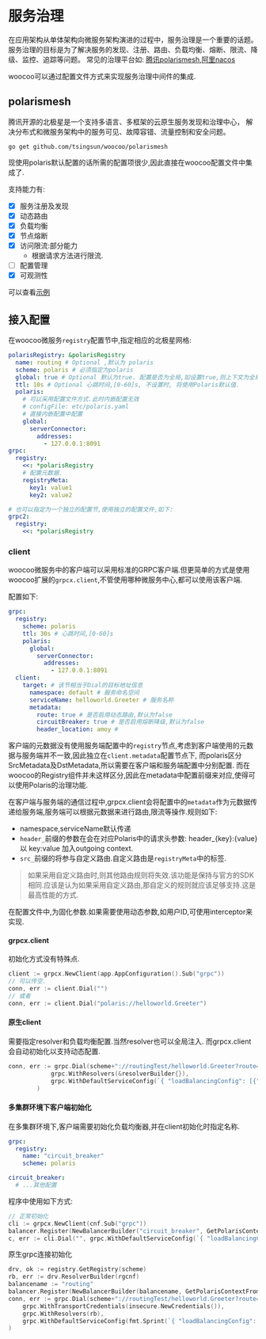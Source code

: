 # 服务治理

在应用架构从单体架构向微服务架构演进的过程中，服务治理是一个重要的话题。服务治理的目标是为了解决服务的发现、注册、路由、负载均衡、熔断、限流、降级、监控、追踪等问题。
常见的治理平台如: [腾讯polarismesh](https://polarismesh.cn),[阿里nacos](https://nacos.io/zh-cn/)

woocoo可以通过配置文件方式来实现服务治理中间件的集成.

## polarismesh

腾讯开源的北极星是一个支持多语言、多框架的云原生服务发现和治理中心， 解决分布式和微服务架构中的服务可见、故障容错、流量控制和安全问题。

```
go get github.com/tsingsun/woocoo/polarismesh
```  
现使用polaris默认配置的话所需的配置项很少,因此直接在woocoo配置文件中集成了.

支持能力有:

- [x] 服务注册及发现
- [x] 动态路由
- [x] 负载均衡
- [x] 节点熔断
- [x] 访问限流:部分能力
    - 根据请求方法进行限流.
- [ ] 配置管理
- [x] 可观测性

可以查看[示例](https://github.com/tsingsun/woocoo-example/tree/main/grpc/polaris)

## 接入配置

在woocoo微服务`registry`配置节中,指定相应的北极星网格:

```yaml
polarisRegistry: &polarisRegistry
  name: routing # Optional ,默认为 polaris
  scheme: polaris # 必须指定为polaris
  global: true # Optional 默认为true. 配置是否为全局,如设置true,则上下文为全局.
  ttl: 10s # Optional 心跳时间,[0-60]s, 不设置时, 将使用Polaris默认值.
  polaris:
    # 可以采用配置文件方式.此时内嵌配置无效
    # configFile: etc/polaris.yaml
    # 直接内嵌配置中配置
    global:
      serverConnector:
        addresses:
          - 127.0.0.1:8091
grpc:
  registry:
    <<: *polarisRegistry
    # 配置元数据.
    registryMeta:
      key1: value1
      key2: value2

# 也可以指定为一个独立的配置节,使用独立的配置文件,如下:
grpc2:
  registry:
    <<: *polarisRegistry
```

### client

woocoo微服务中的客户端可以采用标准的GRPC客户端.但更简单的方式是使用woocoo扩展的`grpcx.client`,不管使用哪种微服务中心,都可以使用该客户端.

配置如下:

```yaml
grpc:
  registry:
    scheme: polaris
    ttl: 30s # 心跳时间,[0-60]s
    polaris:
      global:
        serverConnector:
          addresses:
            - 127.0.0.1:8091
  client:
    target: # 该节相当于Dial的目标地址信息
      namespace: default # 服务命名空间
      serviceName: helloworld.Greeter # 服务名称
      metadata:        
        route: true # 是否启用动态路由,默认为false
        circuitBreaker: true # 是否启用熔断降级,默认为false
        header_location: amoy #                
```

客户端的元数据没有使用服务端配置中的`registry`节点,考虑到客户端使用的元数据与服务端并不一致,因此独立在`client.metadata`配置节点下,
而polaris区分SrcMetadata及DstMetadata,所以需要在客户端和服务端配置中分别配置.
而在woocoo的Registry组件并未这样区分,因此在metadata中配置前缀来对应,使得可以使用Polaris的治理功能.

在客户端与服务端的通信过程中,grpcx.client会将配置中的`metadata`作为元数据传递给服务端,服务端可以根据元数据来进行路由,限流等操作.规则如下:

- namespace,serviceName默认传递
- `header_`前缀的参数在会在对应Polaris中的请求头参数: header_\{key\}:\{value\}以 key:value 加入outgoing context.
- `src_`前缀的将参与自定义路由.自定义路由是`registryMeta`中的标签.

> 如果采用自定义路由时,则其他路由规则将失效.该功能是保持与官方的SDK相同.应该是认为如果采用自定义路由,那自定义的规则就应该足够支持.这是最高性能的方式.

在配置文件中,为固化参数.如果需要使用动态参数,如用户ID,可使用interceptor来实现.

#### grpcx.client

初始化方式没有特殊点.

```go
client := grpcx.NewClient(app.AppConfiguration().Sub("grpc"))
// 可以传空.
conn, err := client.Dial("")
// 或者
conn, err := client.Dial("polaris://helloworld.Greeter")
```

#### 原生client

需要指定resolver和负载均衡配置.当然resolver也可以全局注入. 而grpcx.client会自动初始化以支持动态配置.

```go
conn, err := grpc.Dial(scheme+"://routingTest/helloworld.Greeter?route=true",		
			grpc.WithResolvers(&resolverBuilder{}),
			grpc.WithDefaultServiceConfig(`{ "loadBalancingConfig": [{"polaris": {}}] }`),
		)

```

#### 多集群环境下客户端初始化

在多集群环境下,客户端需要初始化负载均衡器,并在client初始化时指定名称.

```yaml
grpc:
  registry:
    name: "circuit_breaker"
    scheme: polaris

circuit_breaker:
  # ...其他配置  
```
程序中使用如下方式: 
```go
// 正常初始化
cli := grpcx.NewClient(cnf.Sub("grpc"))
balancer.Register(NewBalancerBuilder("circuit_breaker", GetPolarisContextFromDriver("circuit_breaker")")))
c, err := cli.Dial("", grpc.WithDefaultServiceConfig(`{ "loadBalancingConfig": [{"circuit_breaker": {}}] }`))
```

原生grpc连接初始化
```go
drv, ok := registry.GetRegistry(scheme)
rb, err := drv.ResolverBuilder(rgcnf)
balancename := "routing"
balancer.Register(NewBalancerBuilder(balancename, GetPolarisContextFromDriver("Registry配置节点ref指向名称")))
conn, err := grpc.Dial(scheme+"://routingTest/helloworld.Greeter?route=true&srcservice=helloworld.Greeter",
    grpc.WithTransportCredentials(insecure.NewCredentials()),
    grpc.WithResolvers(rb),
    grpc.WithDefaultServiceConfig(fmt.Sprint(`{ "loadBalancingConfig": [{"%s": {}}] }`,balancename)),
)
```